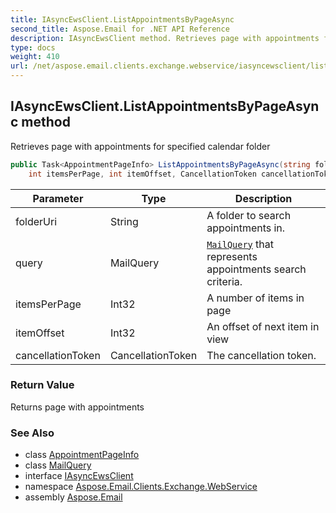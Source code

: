 ```yaml
---
title: IAsyncEwsClient.ListAppointmentsByPageAsync
second_title: Aspose.Email for .NET API Reference
description: IAsyncEwsClient method. Retrieves page with appointments for specified calendar folder
type: docs
weight: 410
url: /net/aspose.email.clients.exchange.webservice/iasyncewsclient/listappointmentsbypageasync/
---
```

## IAsyncEwsClient.ListAppointmentsByPageAsync method

Retrieves page with appointments for specified calendar folder

```csharp
public Task<AppointmentPageInfo> ListAppointmentsByPageAsync(string folderUri, MailQuery query, 
    int itemsPerPage, int itemOffset, CancellationToken cancellationToken = default)
```

| Parameter | Type | Description |
| --- | --- | --- |
| folderUri | String | A folder to search appointments in. |
| query | MailQuery | [`MailQuery`](../../../aspose.email.tools.search/mailquery/) that represents appointments search criteria. |
| itemsPerPage | Int32 | A number of items in page |
| itemOffset | Int32 | An offset of next item in view |
| cancellationToken | CancellationToken | The cancellation token. |

### Return Value

Returns page with appointments

### See Also

* class [AppointmentPageInfo](../../../aspose.email.clients.exchange/appointmentpageinfo/)
* class [MailQuery](../../../aspose.email.tools.search/mailquery/)
* interface [IAsyncEwsClient](../)
* namespace [Aspose.Email.Clients.Exchange.WebService](../../iasyncewsclient/)
* assembly [Aspose.Email](../../../)



